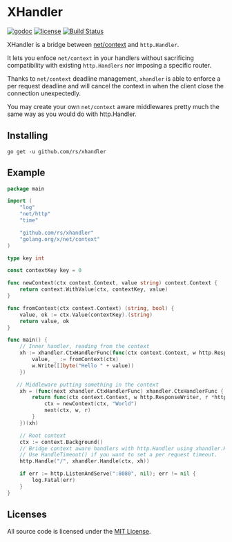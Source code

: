 # XHandler

[![godoc](http://img.shields.io/badge/godoc-reference-blue.svg?style=flat)](https://godoc.org/github.com/rs/xhandler) [![license](http://img.shields.io/badge/license-MIT-red.svg?style=flat)](https://raw.githubusercontent.com/rs/xhandler/master/LICENSE) [![Build Status](https://travis-ci.org/rs/xhandler.svg?branch=master)](https://travis-ci.org/rs/xhandler)

XHandler is a bridge between [net/context](https://godoc.org/golang.org/x/net/context) and `http.Handler`.

It lets you enfoce `net/context` in your handlers without sacrificing compatibility with existing `http.Handlers` nor imposing a specific router.

Thanks to `net/context` deadline management, `xhandler` is able to enforce a per request deadline and will cancel the context in when the client close the connection unexpectedly.

You may create your own `net/context` aware middlewares pretty much the same way as you would do with http.Handler.

## Installing

    go get -u github.com/rs/xhandler

## Example

```go
package main

import (
	"log"
	"net/http"
	"time"

	"github.com/rs/xhandler"
	"golang.org/x/net/context"
)

type key int

const contextKey key = 0

func newContext(ctx context.Context, value string) context.Context {
	return context.WithValue(ctx, contextKey, value)
}

func fromContext(ctx context.Context) (string, bool) {
	value, ok := ctx.Value(contextKey).(string)
	return value, ok
}

func main() {
	// Inner handler, reading from the context
	xh := xhandler.CtxHandlerFunc(func(ctx context.Context, w http.ResponseWriter, r *http.Request) {
		value, _ := fromContext(ctx)
		w.Write([]byte("Hello " + value))
	})

   // Middleware putting something in the context
	xh = (func(next xhandler.CtxHandlerFunc) xhandler.CtxHandlerFunc {
		return func(ctx context.Context, w http.ResponseWriter, r *http.Request) {
			ctx = newContext(ctx, "World")
			next(ctx, w, r)
		}
	})(xh)

	// Root context
	ctx := context.Background()
	// Bridge context aware handlers with http.Handler using xhandler.Handle()
	// Use HandleTimeout() if you want to set a per request timeout.
	http.Handle("/", xhandler.Handle(ctx, xh))

	if err := http.ListenAndServe(":8080", nil); err != nil {
		log.Fatal(err)
	}
}
```

## Licenses

All source code is licensed under the [MIT License](https://raw.github.com/rs/xhandler/master/LICENSE).
